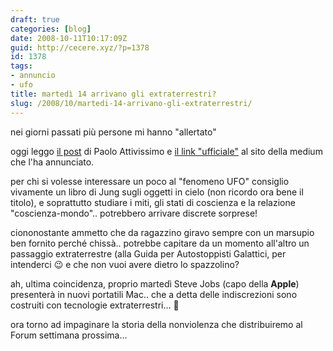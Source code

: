 ```yaml
---
draft: true
categories: [blog]
date: 2008-10-11T10:17:09Z
guid: http://cecere.xyz/?p=1378
id: 1378
tags:
- annuncio
- ufo
title: martedì 14 arrivano gli extraterrestri?
slug: /2008/10/martedi-14-arrivano-gli-extraterrestri/
---
```


nei giorni passati più persone mi hanno "allertato"

oggi leggo [il post](http://attivissimo.blogspot.com/2008/10/medium-annuncia-ufo-in-tv-per-il-14.html) di Paolo Attivissimo e [il link "ufficiale"](http://blossomgoodchild.com/) al sito della medium che l'ha annunciato.

per chi si volesse interessare un poco al "fenomeno UFO" consiglio vivamente un libro di Jung sugli oggetti in cielo (non ricordo ora bene il titolo), e soprattutto studiare i miti, gli stati di coscienza e la relazione "coscienza-mondo".. potrebbero arrivare discrete sorprese!

ciononostante ammetto che da ragazzino giravo sempre con un marsupio ben fornito perché chissà.. potrebbe capitare da un momento all'altro un passaggio extraterrestre (alla Guida per Autostoppisti Galattici, per intenderci 😉 e che non vuoi avere dietro lo spazzolino?

ah, ultima coincidenza, proprio martedì Steve Jobs (capo della **Apple**) presenterà in nuovi portatili Mac.. che a detta delle indiscrezioni sono costruiti con tecnologie extraterrestri… 🙂

ora torno ad impaginare la storia della nonviolenza che distribuiremo al Forum settimana prossima…